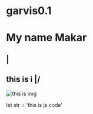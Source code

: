 # garvis0.1

# My name Makar
##            |
## this is i \|/

![this is img](https://www.google.com/url?sa=i&url=https%3A%2F%2Fkorrespondent.net%2Fukraine%2F4461238-znamenytyi-kot-stepan-pomohaet-zhyvotnym-v-ukrayne&psig=AOvVaw0wP1nPurPKKF96vMeAuAN2&ust=1732553373112000&source=images&cd=vfe&opi=89978449&ved=0CBQQjRxqFwoTCKjY6La29YkDFQAAAAAdAAAAABAE)

let str = 'this is js code'
